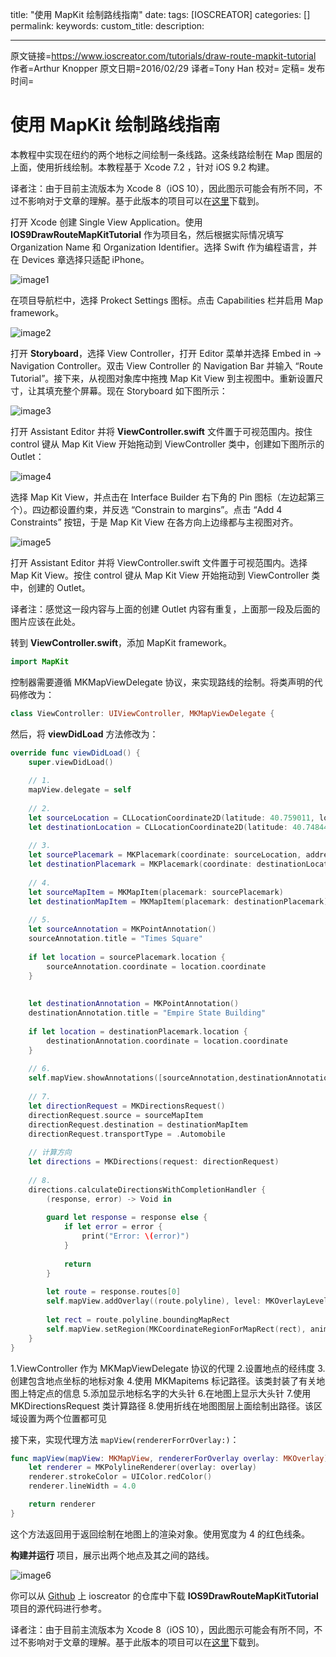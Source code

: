 title: "使用 MapKit 绘制路线指南"
date: 
tags: [IOSCREATOR]
categories: []
permalink: 
keywords: 
custom_title: 
description: 

---
原文链接=https://www.ioscreator.com/tutorials/draw-route-mapkit-tutorial
作者=Arthur Knopper
原文日期=2016/02/29
译者=Tony Han
校对=
定稿=
发布时间=

<!--此处开始正文-->

# 使用 MapKit 绘制路线指南

本教程中实现在纽约的两个地标之间绘制一条线路。这条线路绘制在 Map 图层的上面，使用折线绘制。本教程基于 Xcode 7.2 ，针对 iOS 9.2 构建。

译者注：由于目前主流版本为 Xcode 8（iOS 10），因此图示可能会有所不同，不过不影响对于文章的理解。基于此版本的项目可以在[这里](https://github.com/lettleprince/IOS9DrawRouteMapKitTutorial)下载到。

打开 Xcode 创建 Single View Application。使用 **IOS9DrawRouteMapKitTutorial** 作为项目名，然后根据实际情况填写 Organization Name 和 Organization Identifier。选择 Swift 作为编程语言，并在 Devices 章选择只适配 iPhone。

![image1](https://static1.squarespace.com/static/52428a0ae4b0c4a5c2a2cede/t/56cc46ad4d088ea899578483/1456228023320/?format=1500w)

在项目导航栏中，选择 Prokect Settings 图标。点击 Capabilities 栏并启用 Map framework。

![image2](https://static1.squarespace.com/static/52428a0ae4b0c4a5c2a2cede/t/56cc4fc61bbee05e52d974ec/1456230356683/?format=2500w)

打开 **Storyboard**，选择  View Controller，打开 Editor 菜单并选择 Embed in -> Navigation Controller。双击 View Controller 的 Navigation Bar 并输入 “Route Tutorial”。接下来，从视图对象库中拖拽 Map Kit View 到主视图中。重新设置尺寸，让其填充整个屏幕。现在 Storyboard 如下图所示：

![image3](https://static1.squarespace.com/static/52428a0ae4b0c4a5c2a2cede/t/56cc4be70442621c56ee71f0/1456229367115/?format=2500w)

打开 Assistant Editor 并将 **ViewController.swift** 文件置于可视范围内。按住 control 键从 Map Kit View 开始拖动到 ViewController 类中，创建如下图所示的 Outlet：

![image4](https://static1.squarespace.com/static/52428a0ae4b0c4a5c2a2cede/t/56d3303d7da24f7ba20e325d/1456681028709/?format=750w)

选择 Map Kit View，并点击在 Interface Builder 右下角的 Pin 图标（左边起第三个）。四边都设置约束，并反选 “Constrain to margins”。点击 “Add 4 Constraints” 按钮，于是 Map Kit View 在各方向上边缘都与主视图对齐。

![image5](https://static1.squarespace.com/static/52428a0ae4b0c4a5c2a2cede/t/56cc4adb59827e2cba96ca38/1456229089944/?format=750w)

打开 Assistant Editor 并将 ViewController.swift 文件置于可视范围内。选择 Map Kit View。按住 control 键从 Map Kit View 开始拖动到 ViewController 类中，创建的 Outlet。

译者注：感觉这一段内容与上面的创建 Outlet 内容有重复，上面那一段及后面的图片应该在此处。

转到 **ViewController.swift**，添加 MapKit framework。

```swift
import MapKit
```

控制器需要遵循 MKMapViewDelegate 协议，来实现路线的绘制。将类声明的代码修改为：

```swift
class ViewController: UIViewController, MKMapViewDelegate {
```

然后，将 **viewDidLoad** 方法修改为：

```swift
override func viewDidLoad() {
    super.viewDidLoad()
    
    // 1.
    mapView.delegate = self
    
    // 2.
    let sourceLocation = CLLocationCoordinate2D(latitude: 40.759011, longitude: -73.984472)
    let destinationLocation = CLLocationCoordinate2D(latitude: 40.748441, longitude: -73.985564)
    
    // 3.
    let sourcePlacemark = MKPlacemark(coordinate: sourceLocation, addressDictionary: nil)
    let destinationPlacemark = MKPlacemark(coordinate: destinationLocation, addressDictionary: nil)
    
    // 4.
    let sourceMapItem = MKMapItem(placemark: sourcePlacemark)
    let destinationMapItem = MKMapItem(placemark: destinationPlacemark)
    
    // 5.
    let sourceAnnotation = MKPointAnnotation()
    sourceAnnotation.title = "Times Square"
    
    if let location = sourcePlacemark.location {
        sourceAnnotation.coordinate = location.coordinate
    }
    
    
    let destinationAnnotation = MKPointAnnotation()
    destinationAnnotation.title = "Empire State Building"
    
    if let location = destinationPlacemark.location {
        destinationAnnotation.coordinate = location.coordinate
    }
    
    // 6.
    self.mapView.showAnnotations([sourceAnnotation,destinationAnnotation], animated: true )
    
    // 7.
    let directionRequest = MKDirectionsRequest()
    directionRequest.source = sourceMapItem
    directionRequest.destination = destinationMapItem
    directionRequest.transportType = .Automobile
    
    // 计算方向
    let directions = MKDirections(request: directionRequest)
    
    // 8.
    directions.calculateDirectionsWithCompletionHandler {
        (response, error) -> Void in
        
        guard let response = response else {
            if let error = error {
                print("Error: \(error)")
            }
            
            return
        }
        
        let route = response.routes[0]
        self.mapView.addOverlay((route.polyline), level: MKOverlayLevel.AboveRoads)
        
        let rect = route.polyline.boundingMapRect
        self.mapView.setRegion(MKCoordinateRegionForMapRect(rect), animated: true)
    }
}
```

1.ViewController 作为 MKMapViewDelegate 协议的代理
2.设置地点的经纬度
3.创建包含地点坐标的地标对象
4.使用 MKMapitems 标记路径。该类封装了有关地图上特定点的信息
5.添加显示地标名字的大头针
6.在地图上显示大头针
7.使用 MKDirectionsRequest 类计算路径
8.使用折线在地图图层上面绘制出路径。该区域设置为两个位置都可见

接下来，实现代理方法 `mapView(rendererForrOverlay:)`：

```swift
func mapView(mapView: MKMapView, rendererForOverlay overlay: MKOverlay) -> MKOverlayRenderer {
    let renderer = MKPolylineRenderer(overlay: overlay)
    renderer.strokeColor = UIColor.redColor()
    renderer.lineWidth = 4.0

    return renderer
}
```

这个方法返回用于返回绘制在地图上的渲染对象。使用宽度为 4 的红色线条。

**构建并运行** 项目，展示出两个地点及其之间的路线。

![image6](https://static1.squarespace.com/static/52428a0ae4b0c4a5c2a2cede/t/56d3300c59827e6585c69352/1456680990852/?format=1500w)

你可以从 [Github]() 上 ioscreator 的仓库中下载 **IOS9DrawRouteMapKitTutorial** 项目的源代码进行参考。

译者注：由于目前主流版本为 Xcode 8（iOS 10），因此图示可能会有所不同，不过不影响对于文章的理解。基于此版本的项目可以在[这里](https://github.com/lettleprince/IOS9DrawRouteMapKitTutorial)下载到。
